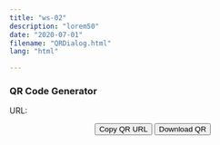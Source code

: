 ```yaml
---
title: "ws-02"
description: "lorem50"
date: "2020-07-01"
filename: "QRDialog.html"
lang: "html"

---
```


<!DOCTYPE html>
<html>
 <head>
   <!-- Include the CSS file -->
   <?!= include('QRDialogCss') ?>
 </head>
 <body>
   <div id="qrContainer">
     <h3>QR Code Generator</h3>
     <!-- The paragraph below shows the final QR code URL next to 'URL:' -->
     <p id="qrUrl">URL: </p>
   </div>
   <div style="margin-top: 0.4em; text-align:center;">
     <button onclick="copyQRUrl()">Copy QR URL</button>
     <button onclick="downloadQRImage()">Download QR</button>
     <p id="copyStatus"></p>
   </div>

   <!-- Include the JS file -->
   <?!= include('QRDialogJs') ?>
 </body>
</html>
